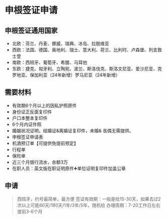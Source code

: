 # 申根签证申请

## 申根签证通用国家
* 北欧：芬兰、丹麦、挪威、瑞典、冰岛、拉脱维亚
* 西欧：法国、德国、奥地利、瑞士、意大利、荷兰、比利时、卢森堡、列支敦士登
* 南欧：西班牙、葡萄牙、希腊、马耳他
* 东欧：捷克、匈牙利、立陶宛、波兰、斯洛伐克、斯洛文尼亚、爱沙尼亚、克罗地亚、保加利亚（24年新增）罗马尼亚（24年新增）

## 需要材料
* 有效期6个月以上的因私护照原件
* 身份证正反面复印件
* 户口本整本复印件
* 6个月内证件照
* 婚姻状况证明，结婚证&离婚证复印件，未婚& 丧偶无需提供。
* 申根签证申请表
* 机酒预订单【可提供免提前预定】
* 行程单
* 保险单
* 近三个月银行流水，余额3万
* 在职人员：英文版在职证明原件➕单位证明复印件加盖公章

## 申请
> 西班牙，约号最简单，最方便
> 签证有效期：一般是给15-30天，如果去过2次以上可能80天/180天/1年/3年/5年，随机给
> 办理周期：7-20工作日左右
> 提前3-6个月